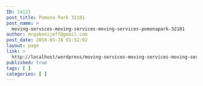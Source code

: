 ```yaml
---
ID: 14121
post_title: Pomona Park 32181
post_name: >
  moving-services-moving-services-moving-services-pomonapark-32181
author: mrgabonijeff@gmail.com
post_date: 2018-03-28 01:52:02
layout: page
link: >
  http://localhost/wordpress/moving-services-moving-services-moving-services-pomonapark-32181/
published: true
tags: [ ]
categories: [ ]
---
```

